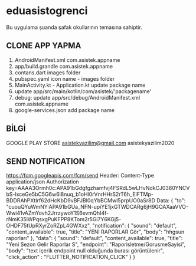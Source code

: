 # eduasistogrenci

Bu uygulama şuanda şafak okullarının temasına sahiptir.

## CLONE APP YAPMA
1. AndroidManifest.xml com.asistek.appname
2. app/build.grandle com.asistek.appname
3. contans.dart images folder
4. pubspec.yaml icon name - images folder
5. MainActivity.kt - Application.kt update package name
6. update app/src/main/kotlin/com/asistek/'packagename'
7. debug: update app/src/debug/AndroidManifest.xml com.asistek.appname
8. google-services.json add package name


## BİLGİ
GOOGLE PLAY STORE 
asistekyazilim@gmail.com
asistekyazilim2020

## SEND NOTIFICATION
https://fcm.googleapis.com/fcm/send
Header:
  Content-Type application/json
  Authorization key=AAAA3Ormh0c:APA91bGdgfgzhamfvj4FSRdL5wLHvNdkCJ0380YNCVbS-lxceGe5bC5G6w6i8nuq_b1oHl0rVnrHHrS2rT6h_ElFTMp-BDDRAhPXtIrf62dHcKbD9vBFJBl0qYbBCMwl5prpUO0aSr8D
Data:
  {
    "to": "cuouQYuWmNY:APA91bGUa_NFN-upiYE1jxGTWDCARg6jH9GOAXaaVVO-Wwi41vAZmYovh2JrrzywoY1S6evmQhI4f-rNmK35lWPqsxgPuKFPP8KTom2r5Gi7Y6KGj5-OHDF75tUpRXyrZoRZpL4GWXxz",
    "notification": {
      "sound": "default",
      "content_available": true,
      "title": "YENİ RAPORLAR Gör",
      "body": "hhgsun raporları"
    },
    "data": {
      "sound": "default",
      "content_available": true,
      "title": "Yeni Sezon Gelir Raporlar S",
      "endpoint": "Raporisletme/GorusmeSayisi",
      "body": "text içerik endpoint null olduğunda burası görüntülenir",
      "click_action" : "FLUTTER_NOTIFICATION_CLICK"
    }
  }
